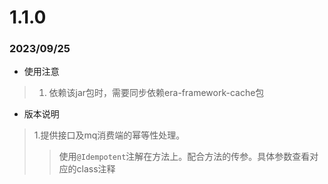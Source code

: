 # 1.1.0
### 2023/09/25
* 使用注意
> 1. 依赖该jar包时，需要同步依赖era-framework-cache包

* 版本说明
> 1.提供接口及mq消费端的幂等性处理。
>> 使用`@Idempotent`注解在方法上。配合方法的传参。具体参数查看对应的class注释